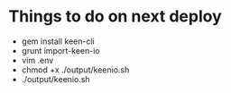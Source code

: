 # Things to do on next deploy

* gem install keen-cli
* grunt import-keen-io
* vim .env
* chmod +x ./output/keenio.sh
* ./output/keenio.sh